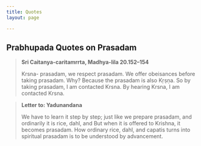 ```yaml
---
title: Quotes
layout: page

---
```

## Prabhupada Quotes on Prasadam

> **Sri Caitanya-caritamrrta, Madhya-lila 20.152–154**
>
> Krsna- prasadam, we respect prasadam. We offer obeisances before taking prasadam. Why? Because the prasadam is also Kṛṣṇa. So by taking prasadam, I am contacted Krsna. By hearing Krsna, I am contacted Krsna.

> **Letter to: Yadunandana**
>
> We have to learn it step by step; just like we prepare prasadam, and ordinarily it is rice, dahl, and But when it is offered to Krishna, it becomes prasadam. How ordinary rice, dahl, and capatis turns into spiritual prasadam is to be understood by advancement.